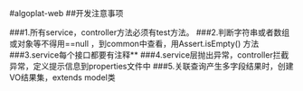#algoplat-web
##开发注意事项

###1.所有service，controller方法必须有test方法。
###2.判断字符串或者数组或对象等不得用==null ，到common中查看，用Assert.isEmpty() 方法
###3.service每个接口都要有注释**
###4.service层抛出异常，controller拦截异常，定义提示信息到properties文件中
###5.关联查询产生多字段结果时，创建VO结果集，extends model类